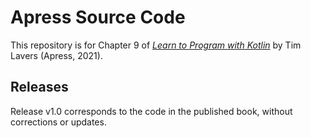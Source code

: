# Apress Source Code

This repository is for Chapter 9 of
[*Learn to Program with Kotlin*](https://www.apress.com/9781484268148)
by Tim Lavers (Apress, 2021).


## Releases

Release v1.0 corresponds to the code in the published book, without corrections or updates.
